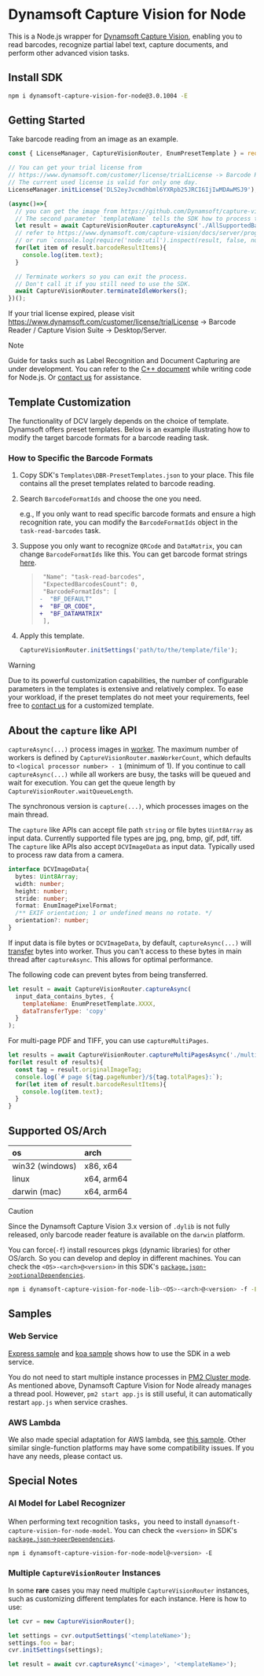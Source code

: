 # Dynamsoft Capture Vision for Node

This is a Node.js wrapper for [Dynamsoft Capture Vision](https://www.dynamsoft.com/capture-vision/docs/server/programming/cplusplus/), enabling you to read barcodes, recognize partial label text, capture documents, and perform other advanced vision tasks.

## Install SDK

```sh
npm i dynamsoft-capture-vision-for-node@3.0.1004 -E
```

## Getting Started

Take barcode reading from an image as an example.

```js
const { LicenseManager, CaptureVisionRouter, EnumPresetTemplate } = require('dynamsoft-capture-vision-for-node');

// You can get your trial license from
// https://www.dynamsoft.com/customer/license/trialLicense -> Barcode Reader / Capture Vision Suite -> Desktop/Server/Embedded
// The current used license is valid for only one day.
LicenseManager.initLicense('DLS2eyJvcmdhbml6YXRpb25JRCI6IjIwMDAwMSJ9');

(async()=>{
  // you can get the image from https://github.com/Dynamsoft/capture-vision-nodejs-samples/blob/main/AllSupportedBarcodeTypes.png
  // The second parameter `templateName` tells the SDK how to process this image.
  let result = await CaptureVisionRouter.captureAsync('./AllSupportedBarcodeTypes.png', EnumPresetTemplate.PT_READ_BARCODES);
  // refer to https://www.dynamsoft.com/capture-vision/docs/server/programming/cplusplus/api-reference/capture-vision-router/auxiliary-classes/captured-result.html?product=dbr&lang=cplusplus
  // or run `console.log(require('node:util').inspect(result, false, null))` to see details
  for(let item of result.barcodeResultItems){
    console.log(item.text);
  }

  // Terminate workers so you can exit the process.
  // Don't call it if you still need to use the SDK.
  await CaptureVisionRouter.terminateIdleWorkers();
})();
```

If your trial license expired, please visit https://www.dynamsoft.com/customer/license/trialLicense -> Barcode Reader / Capture Vision Suite -> Desktop/Server.

> [!NOTE]
> Guide for tasks such as Label Recognition and Document Capturing are under development. You can refer to the [C++ document](https://www.dynamsoft.com/capture-vision/docs/server/programming/cplusplus/user-guide/index.html) while writing code for Node.js. Or [contact us](https://www.dynamsoft.com/contact/) for assistance.

## Template Customization

The functionality of DCV largely depends on the choice of template. Dynamsoft offers preset templates. Below is an example illustrating how to modify the target barcode formats for a barcode reading task.

### How to Specific the Barcode Formats

1. Copy SDK's `Templates\DBR-PresetTemplates.json` to your place. This file contains all the preset templates related to barcode reading.

2. Search `BarcodeFormatIds` and choose the one you need.

   e.g., If you only want to read specific barcode formats and ensure a high recognition rate, you can modify the `BarcodeFormatIds` object in the `task-read-barcodes` task.

3. Suppose you only want to recognize `QRCode` and `DataMatrix`, you can change `BarcodeFormatIds` like this. You can get barcode format strings [here](https://www.dynamsoft.com/capture-vision/docs/core/enums/barcode-reader/barcode-format.html).

   >```diff
   >  "Name": "task-read-barcodes",
   >  "ExpectedBarcodesCount": 0,
   >  "BarcodeFormatIds": [
   >-  "BF_DEFAULT"
   >+  "BF_QR_CODE",
   >+  "BF_DATAMATRIX"
   >  ],
   >```

4. Apply this template.
   ```js
   CaptureVisionRouter.initSettings('path/to/the/template/file');
   ```

> [!WARNING]
> Due to its powerful customization capabilities, the number of configurable parameters in the templates is extensive and relatively complex. To ease your workload, if the preset templates do not meet your requirements, feel free to [contact us](https://www.dynamsoft.com/contact/) for a customized template.

## About the `capture` like API

`captureAsync(...)` process images in [worker](https://nodejs.org/api/worker_threads.html). The maximum number of workers is defined by `CaptureVisionRouter.maxWorkerCount`, which defaults to `<logical processor number> - 1` (minimum of 1). If you continue to call `captureAsync(...)` while all workers are busy, the tasks will be queued and wait for execution. You can get the queue length by `CaptureVisionRouter.waitQueueLength`.

The synchronous version is `capture(...)`, which processes images on the main thread.

The `capture` like APIs can accept file path `string` or file bytes `Uint8Array` as input data. Currently supported file types are jpg, png, bmp, gif, pdf, tiff. The `capture` like APIs also accept `DCVImageData` as input data. Typically used to process raw data from a camera.
```ts
interface DCVImageData{
  bytes: Uint8Array;
  width: number;
  height: number;
  stride: number;
  format: EnumImagePixelFormat;
  /** EXIF orientation; 1 or undefined means no rotate. */
  orientation?: number;
}
```

If input data is file bytes or `DCVImageData`, by default, `captureAsync(...)` will [transfer](https://developer.mozilla.org/en-US/docs/Web/API/Worker/postMessage#transfer) bytes into worker. Thus you can't access to these bytes in main thread after `captureAsync`. This allows for optimal performance.

The following code can prevent bytes from being transferred.
```js
let result = await CaptureVisionRouter.captureAsync(
  input_data_contains_bytes, {
    templateName: EnumPresetTemplate.XXXX,
    dataTransferType: 'copy'
  }
);
```

For multi-page PDF and TIFF, you can use `captureMultiPages`.
```js
let results = await CaptureVisionRouter.captureMultiPagesAsync('./multi-page.pdf', EnumPresetTemplate.PT_READ_BARCODES);
for(let result of results){
  const tag = result.originalImageTag;
  console.log(`# page ${tag.pageNumber}/${tag.totalPages}:`);
  for(let item of result.barcodeResultItems){
    console.log(item.text);
  }
}
```

## Supported OS/Arch

|  os  |  arch  |
|:-----|:-------|
| win32 (windows) | x86, x64 |
| linux | x64, arm64 |
| darwin (mac) | x64, arm64 |

> [!CAUTION]
> Since the Dynamsoft Capture Vision 3.x version of `.dylib` is not fully released, only barcode reader feature is available on the `darwin` platform.

You can force(`-f`) install resources pkgs (dynamic libraries) for other OS/arch. So you can develop and deploy in different machines. You can check the `<OS>-<arch>@<version>` in this SDK's [`package.json`->`optionalDependencies`](https://github.com/Dynamsoft/capture-vision-nodejs-samples/blob/main/package.json#L60).

```sh
npm i dynamsoft-capture-vision-for-node-lib-<OS>-<arch>@<version> -f -E
```

## Samples

### Web Service

[Express sample](https://github.com/Dynamsoft/capture-vision-nodejs-samples/tree/main/express) and [koa sample](https://github.com/Dynamsoft/capture-vision-nodejs-samples/tree/main/koa) shows how to use the SDK in a web service.

You do not need to start multiple instance processes in [PM2 Cluster mode](https://pm2.keymetrics.io/docs/usage/quick-start/#cluster-mode). As mentioned above, Dynamsoft Capture Vision for Node already manages a thread pool. However, `pm2 start app.js` is still useful, it can automatically restart `app.js` when service crashes.

### AWS Lambda

We also made special adaptation for AWS lambda, see [this sample](https://github.com/Dynamsoft/capture-vision-nodejs-samples/tree/main/lambda). Other similar single-function platforms may have some compatibility issues. If you have any needs, please contact us.

## Special Notes

### AI Model for Label Recognizer

When performing text recognition tasks，you need to install `dynamsoft-capture-vision-for-node-model`. You can check the `<version>` in SDK's [`package.json`->`peerDependencies`](https://github.com/Dynamsoft/capture-vision-nodejs-samples/blob/main/package.json#L52).
```sh
npm i dynamsoft-capture-vision-for-node-model@<version> -E
```

### Multiple `CaptureVisionRouter` Instances

In some **rare** cases you may need multiple `CaptureVisionRouter` instances, such as customizing different templates for each instance. Here is how to use:

```js
let cvr = new CaptureVisionRouter();

let settings = cvr.outputSettings('<templateName>');
settings.foo = bar;
cvr.initSettings(settings);

let result = await cvr.captureAsync('<image>', '<templateName>');
```
